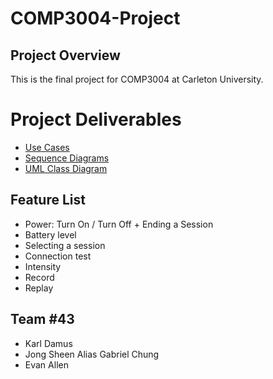 # COMP3004-Project

## Project Overview
This is the final project for COMP3004 at Carleton University.

# Project Deliverables
- [Use Cases](https://github.com/karldamus/COMP3004-Project/blob/main/docs/Use%20Cases.pdf)
- [Sequence Diagrams](https://github.com/karldamus/COMP3004-Project/blob/main/docs/Sequence%20Diagrams.pdf)
- [UML Class Diagram](https://github.com/karldamus/COMP3004-Project/blob/main/docs/UML%20Class%20DIagram.pdf)

## Feature List
- Power: Turn On / Turn Off + Ending a Session
- Battery level
- Selecting a session
- Connection test
- Intensity
- Record
- Replay

## Team #43
- Karl Damus
- Jong Sheen Alias Gabriel Chung
- Evan Allen
